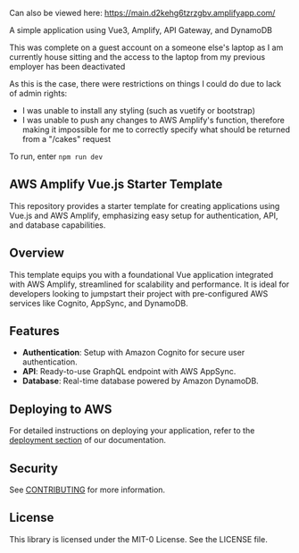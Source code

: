 Can also be viewed here:
https://main.d2kehg6tzrzgbv.amplifyapp.com/

A simple application using Vue3, Amplify, API Gateway, and DynamoDB

This was complete on a guest account on a someone else's laptop as I am currently house sitting and the access to the laptop from my previous employer has been deactivated

As this is the case, there were restrictions on things I could do due to lack of admin rights:
- I was unable to install any styling (such as vuetify or bootstrap)
- I was unable to push any changes to AWS Amplify's function, therefore making it impossible for me to correctly specify what should be returned from a "/cakes" request

To run, enter `npm run dev`


## AWS Amplify Vue.js Starter Template

This repository provides a starter template for creating applications using Vue.js and AWS Amplify, emphasizing easy setup for authentication, API, and database capabilities.

## Overview

This template equips you with a foundational Vue application integrated with AWS Amplify, streamlined for scalability and performance. It is ideal for developers looking to jumpstart their project with pre-configured AWS services like Cognito, AppSync, and DynamoDB.

## Features

- **Authentication**: Setup with Amazon Cognito for secure user authentication.
- **API**: Ready-to-use GraphQL endpoint with AWS AppSync.
- **Database**: Real-time database powered by Amazon DynamoDB.

## Deploying to AWS

For detailed instructions on deploying your application, refer to the [deployment section](https://docs.amplify.aws/vue/start/quickstart/#deploy-a-fullstack-app-to-aws) of our documentation.


## Security

See [CONTRIBUTING](CONTRIBUTING.md#security-issue-notifications) for more information.

## License

This library is licensed under the MIT-0 License. See the LICENSE file.
